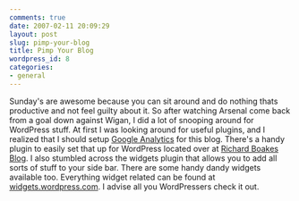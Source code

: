 ```yaml
---
comments: true
date: 2007-02-11 20:09:29
layout: post
slug: pimp-your-blog
title: Pimp Your Blog
wordpress_id: 8
categories:
- general
---
```


Sunday's are awesome because you can sit around and do nothing thats productive and not feel guilty about it. So after watching Arsenal come back from a goal down against Wigan, I did a lot of snooping around for WordPress stuff. At first I was looking around for useful plugins, and I realized that I should setup [Google Analytics](http://analytics.google.com) for this blog. There's a handy plugin to easily set that up for WordPress located over at [Richard Boakes Blog](http://boakes.org/analytics). I also stumbled across the widgets plugin that allows you to add all sorts of stuff to your side bar. There are some handy dandy widgets available too. Everything widget related can be found at [widgets.wordpress.com](http://widgets.wordpress.com/). I advise all you WordPressers check it out.
